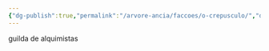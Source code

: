 ```yaml
---
{"dg-publish":true,"permalink":"/arvore-ancia/faccoes/o-crepusculo/","dgPassFrontmatter":true}
---
```


guilda de alquimistas 